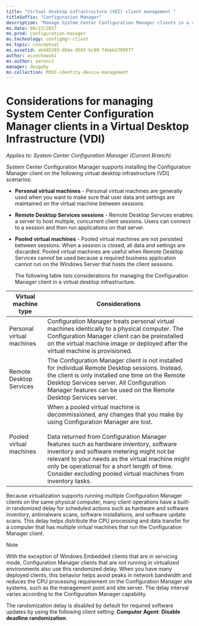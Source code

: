 ```yaml
---
title: "Virtual desktop infrastructure (VDI) client management "
titleSuffix: "Configuration Manager"
description: "Manage System Center Configuration Manager clients in a virtual desktop infrastructure (VDI)."
ms.date: 04/23/2017
ms.prod: configuration-manager
ms.technology: configmgr-client
ms.topic: conceptual
ms.assetid: abd45393-d84e-4583-bc80-74bbb3709577
author: aczechowski
ms.author: aaroncz
manager: dougeby
ms.collection: M365-identity-device-management
---
```

# Considerations for managing System Center Configuration Manager clients  in a Virtual Desktop Infrastructure (VDI)

*Applies to: System Center Configuration Manager (Current Branch)*

System Center Configuration Manager supports installing the Configuration Manager client on the following virtual desktop infrastructure (VDI) scenarios:  

- **Personal virtual machines** - Personal virtual machines are generally used when you want to make sure that user data and settings are maintained on the virtual machine between sessions.  

- **Remote Desktop Services sessions** - Remote Desktop Services enables a server to host multiple, concurrent client sessions. Users can connect to a session and then run applications on that server.  

- **Pooled virtual machines** - Pooled virtual machines are not persisted between sessions. When a session is closed, all data and settings are discarded. Pooled virtual machines are useful when Remote Desktop Services cannot be used because a required business application cannot run on the Windows Server that hosts the client sessions.  

  The following table lists considerations for managing the Configuration Manager client in a virtual desktop infrastructure.  

|Virtual machine type|Considerations|  
|--------------------------|--------------------|  
|Personal virtual machines|Configuration Manager treats personal virtual machines identically to a physical computer. The Configuration Manager client can be preinstalled on the virtual machine image or deployed after the virtual machine is provisioned.|  
|Remote Desktop Services|The Configuration Manager client is not installed for individual Remote Desktop sessions. Instead, the client is only installed one time on the Remote Desktop Services server. All Configuration Manager features can be used on the Remote Desktop Services server.|  
|Pooled virtual machines|When a pooled virtual machine is decommissioned, any changes that you make by using Configuration Manager are lost.<br /><br /> Data returned from Configuration Manager features such as hardware inventory, software inventory and software metering might not be relevant to your needs as the virtual machine might only be operational for a short length of time. Consider excluding pooled virtual machines from inventory tasks.|  

 Because virtualization supports running multiple Configuration Manager clients on the same physical computer, many client operations have a built-in randomized delay for scheduled actions such as hardware and software inventory, antimalware scans, software installations, and software update scans. This delay helps distribute the CPU processing and data transfer for a computer that has multiple virtual machines that run the Configuration Manager client.  

> [!NOTE]  
>  With the exception of Windows Embedded clients that are in servicing mode, Configuration Manager clients that are not running in virtualized environments also use this randomized delay. When you have many deployed clients, this behavior helps avoid peaks in network bandwidth and reduces the CPU processing requirement on the Configuration Manager site systems, such as the management point and site server. The delay interval varies according to the Configuration Manager capability.  
>   
>  The randomization delay is disabled by default for required software updates by using the following client setting: **Computer Agent**: **Disable deadline randomization**.
